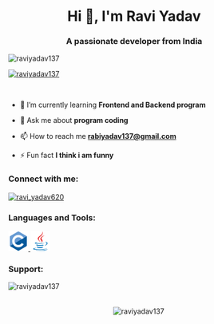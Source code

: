 <h1 align="center">Hi 👋, I'm Ravi Yadav</h1>
<h3 align="center">A passionate developer from India</h3>

<p align="left"> <img src="https://komarev.com/ghpvc/?username=raviyadav137&label=Profile%20views&color=0e75b6&style=flat" alt="raviyadav137" /> </p>

<p align="left"> <a href="https://github.com/ryo-ma/github-profile-trophy"><img src="https://github-profile-trophy.vercel.app/?username=raviyadav137" alt="raviyadav137" /></a> </p>

<p align="left"> <a href="https://twitter.com/" target="blank"><img src="https://img.shields.io/twitter/follow/?logo=twitter&style=for-the-badge" alt="" /></a> </p>

- 🌱 I’m currently learning **Frontend and Backend program**

- 💬 Ask me about **program coding**

- 📫 How to reach me **rabiyadav137@gmail.com**

- ⚡ Fun fact **I think i am funny**

<h3 align="left">Connect with me:</h3>
<p align="left">
<a href="https://instagram.com/ravi_yadav620" target="blank"><img align="center" src="https://raw.githubusercontent.com/rahuldkjain/github-profile-readme-generator/master/src/images/icons/Social/instagram.svg" alt="ravi_yadav620" height="30" width="40" /></a>
</p>

<h3 align="left">Languages and Tools:</h3>
<p align="left"> <a href="https://www.cprogramming.com/" target="_blank" rel="noreferrer"> <img src="https://raw.githubusercontent.com/devicons/devicon/master/icons/c/c-original.svg" alt="c" width="40" height="40"/> </a> <a href="https://www.java.com" target="_blank" rel="noreferrer"> <img src="https://raw.githubusercontent.com/devicons/devicon/master/icons/java/java-original.svg" alt="java" width="40" height="40"/> </a> </p>

<h3 align="left">Support:</h3>
<p><a href="https://www.buymeacoffee.com/raviyadav137"> <img align="left" src="https://cdn.buymeacoffee.com/buttons/v2/default-yellow.png" height="50" width="210" alt="raviyadav137" /></a></p><br><br>

<p><img align="center" src="https://github-readme-stats.vercel.app/api/top-langs?username=raviyadav137&show_icons=true&locale=en&layout=compact" alt="raviyadav137" /></p>
